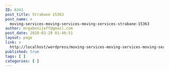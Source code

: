 ```yaml
---
ID: 6241
post_title: Strabane 15363
post_name: >
  moving-services-moving-services-moving-services-strabane-15363
author: mrgabonijeff@gmail.com
post_date: 2018-03-28 01:46:51
layout: page
link: >
  http://localhost/wordpress/moving-services-moving-services-moving-services-strabane-15363/
published: true
tags: [ ]
categories: [ ]
---
```

